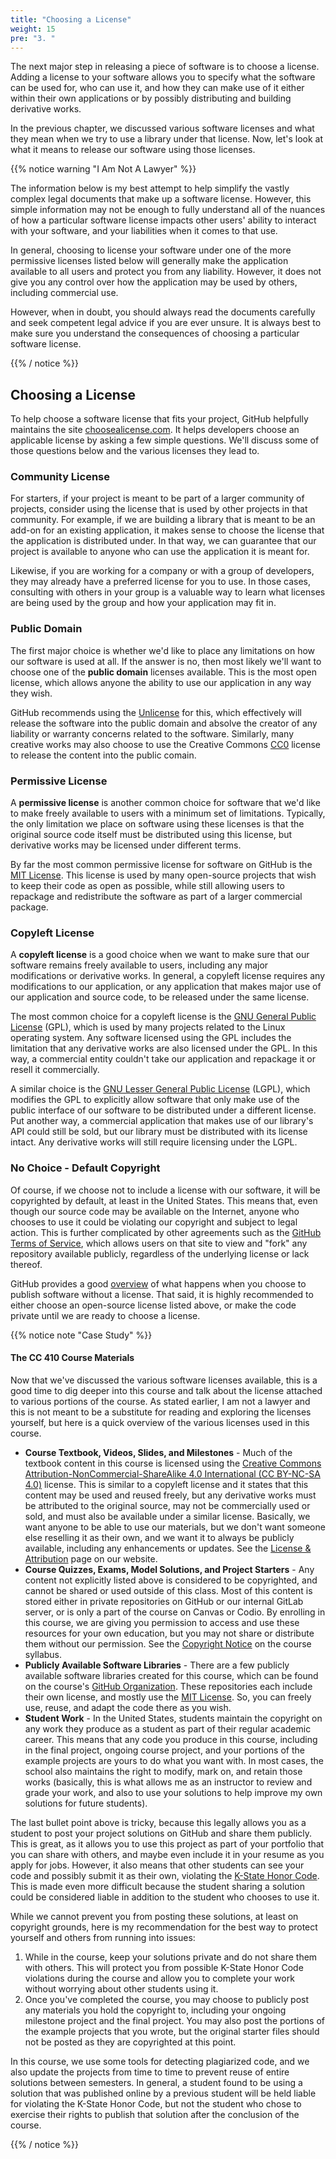 ```yaml
---
title: "Choosing a License"
weight: 15
pre: "3. "
---
```

The next major step in releasing a piece of software is to choose a license. Adding a license to your software allows you to specify what the software can be used for, who can use it, and how they can make use of it either within their own applications or by possibly distributing and building derivative works. 

In the previous chapter, we discussed various software licenses and what they mean when we try to use a library under that license. Now, let's look at what it means to release our software using those licenses.

{{% notice warning "I Am Not A Lawyer" %}}

The information below is my best attempt to help simplify the vastly complex legal documents that make up a software license. However, this simple information may not be enough to fully understand all of the nuances of how a particular software license impacts other users' ability to interact with your software, and your liabilities when it comes to that use.

In general, choosing to license your software under one of the more permissive licenses listed below will generally make the application available to all users and protect you from any liability. However, it does not give you any control over how the application may be used by others, including commercial use. 

However, when in doubt, you should always read the documents carefully and seek competent legal advice if you are ever unsure. It is always best to make sure you understand the consequences of choosing a particular software license.

{{% / notice %}}

## Choosing a License

To help choose a software license that fits your project, GitHub helpfully maintains the site [choosealicense.com](https://choosealicense.com/). It helps developers choose an applicable license by asking a few simple questions. We'll discuss some of those questions below and the various licenses they lead to.

### Community License

For starters, if your project is meant to be part of a larger community of projects, consider using the license that is used by other projects in that community. For example, if we are building a library that is meant to be an add-on for an existing application, it makes sense to choose the license that the application is distributed under. In that way, we can guarantee that our project is available to anyone who can use the application it is meant for.

Likewise, if you are working for a company or with a group of developers, they may already have a preferred license for you to use. In those cases, consulting with others in your group is a valuable way to learn what licenses are being used by the group and how your application may fit in.

### Public Domain

The first major choice is whether we'd like to place any limitations on how our software is used at all. If the answer is no, then most likely we'll want to choose one of the **public domain** licenses available. This is the most open license, which allows anyone the ability to use our application in any way they wish. 

GitHub recommends using the [Unlicense](https://choosealicense.com/licenses/unlicense/) for this, which effectively will release the software into the public domain and absolve the creator of any liability or warranty concerns related to the software. Similarly, many creative works may also choose to use the Creative Commons [CC0](https://creativecommons.org/share-your-work/public-domain/cc0/) license to release the content into the public comain. 

### Permissive License

A **permissive license** is another common choice for software that we'd like to make freely available to users with a minimum set of limitations. Typically, the only limitation we place on software using these licenses is that the original source code itself must be distributed using this license, but derivative works may be licensed under different terms.

By far the most common permissive license for software on GitHub is the [MIT License](https://choosealicense.com/licenses/mit/). This license is used by many open-source projects that wish to keep their code as open as possible, while still allowing users to repackage and redistribute the software as part of a larger commercial package.

### Copyleft License

A **copyleft license** is a good choice when we want to make sure that our software remains freely available to users, including any major modifications or derivative works. In general, a copyleft license requires any modifications to our application, or any application that makes major use of our application and source code, to be released under the same license. 

The most common choice for a copyleft license is the [GNU General Public License](https://choosealicense.com/licenses/gpl-3.0/) (GPL), which is used by many projects related to the Linux operating system. Any software licensed using the GPL includes the limitation that any derivative works are also licensed under the GPL. In this way, a commercial entity couldn't take our application and repackage it or resell it commercially.

A similar choice is the [GNU Lesser General Public License](https://choosealicense.com/licenses/lgpl-3.0/) (LGPL), which modifies the GPL to explicitly allow software that only make use of the public interface of our software to be distributed under a different license. Put another way, a commercial application that makes use of our library's API could still be sold, but our library must be distributed with its license intact. Any derivative works will still require licensing under the LGPL. 

### No Choice - Default Copyright

Of course, if we choose not to include a license with our software, it will be copyrighted by default, at least in the United States. This means that, even though our source code may be available on the Internet, anyone who chooses to use it could be violating our copyright and subject to legal action. This is further complicated by other agreements such as the [GitHub Terms of Service](https://docs.github.com/en/github/site-policy/github-terms-of-service), which allows users on that site to view and "fork" any repository available publicly, regardless of the underlying license or lack thereof. 

GitHub provides a good [overview](https://choosealicense.com/no-permission/) of what happens when you choose to publish software without a license. That said, it is highly recommended to either choose an open-source license listed above, or make the code private until we are ready to choose a license. 

{{% notice note "Case Study" %}}

#### The CC 410 Course Materials

Now that we've discussed the various software licenses available, this is a good time to dig deeper into this course and talk about the license attached to various portions of the course. As stated earlier, I am not a lawyer and this is not meant to be a substitute for reading and exploring the licenses yourself, but here is a quick overview of the various licenses used in this course.

* **Course Textbook, Videos, Slides, and Milestones** - Much of the textbook content in this course is licensed using the [Creative Commons Attribution-NonCommercial-ShareAlike 4.0 International (CC BY-NC-SA 4.0)](https://creativecommons.org/licenses/by-nc-sa/4.0/) license. This is similar to a copyleft license and it states that this content may be used and reused freely, but any derivative works must be attributed to the original source, may not be commercially used or sold, and must also be available under a similar license. Basically, we want anyone to be able to use our materials, but we don't want someone else reselling it as their own, and we want it to always be publicly available, including any enhancements or updates. See the [License & Attribution](https://core.cs.ksu.edu/license/) page on our website. 
* **Course Quizzes, Exams, Model Solutions, and Project Starters** - Any content not explicitly listed above is considered to be copyrighted, and cannot be shared or used outside of this class. Most of this content is stored either in private repositories on GitHub or our internal GitLab server, or is only a part of the course on Canvas or Codio. By enrolling in this course, we are giving you permission to access and use these resources for your own education, but you may not share or distribute them without our permission. See the [Copyright Notice](https://core.cs.ksu.edu/5-cc410/00-introduction/06-syllabus-410/#copyright-notice) on the course syllabus. 
* **Publicly Available Software Libraries** - There are a few publicly available software libraries created for this course, which can be found on the course's [GitHub Organization](https://github.com/K-State-Computational-Core/). These repositories each include their own license, and mostly use the [MIT License](https://choosealicense.com/licenses/mit/). So, you can freely use, reuse, and adapt the code there as you wish. 
* **Student Work** - In the United States, students maintain the copyright on any work they produce as a student as part of their regular academic career. This means that any code you produce in this course, including in the final project, ongoing course project, and your portions of the example projects are yours to do what you want with. In most cases, the school also maintains the right to modify, mark on, and retain those works (basically, this is what allows me as an instructor to review and grade your work, and also to use your solutions to help improve my own solutions for future students). 

The last bullet point above is tricky, because this legally allows you as a student to post your project solutions on GitHub and share them publicly. This is great, as it allows you to use this project as part of your portfolio that you can share with others, and maybe even include it in your resume as you apply for jobs. However, it also means that other students can see your code and possibly submit it as their own, violating the [K-State Honor Code](https://www.k-state.edu/honor/basics/pledge.html). This is made even more difficult because the student sharing a solution could be considered liable in addition to the student who chooses to use it. 

While we cannot prevent you from posting these solutions, at least on copyright grounds, here is my recommendation for the best way to protect yourself and others from running into issues:

1. While in the course, keep your solutions private and do not share them with others. This will protect you from possible K-State Honor Code violations during the course and allow you to complete your work without worrying about other students using it.
2. Once you've completed the course, you may choose to publicly post any materials you hold the copyright to, including your ongoing milestone project and the final project. You may also post the portions of the example projects that you wrote, but the original starter files should not be posted as they are copyrighted at this point.  

In this course, we use some tools for detecting plagiarized code, and we also update the projects from time to time to prevent reuse of entire solutions between semesters. In general, a student found to be using a solution that was published online by a previous student will be held liable for violating the K-State Honor Code, but not the student who chose to exercise their rights to publish that solution after the conclusion of the course. 

{{% / notice %}}
